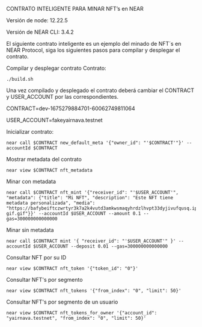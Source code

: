 CONTRATO INTELIGENTE PARA MINAR NFT’s en NEAR

Versión de node: 12.22.5

Versión de NEAR CLI: 3.4.2

El siguiente contrato inteligente es un ejemplo del minado de NFT´s en NEAR Protocol, siga los siguientes pasos para compilar y desplegar el contrato.

Compilar y desplegar contrato Contrato:

    ./build.sh

Una vez compilado y desplegado el contrato deberá cambiar el CONTRACT y USER_ACCOUNT por las correspondientes.

CONTRACT=dev-1675279884701-60062749811064

USER_ACCOUNT=fakeyairnava.testnet

Inicializar contrato:

    near call $CONTRACT new_default_meta '{"owner_id": "'$CONTRACT'"}' --accountId $CONTRACT

Mostrar metadata del contrato

    near view $CONTRACT nft_metadata

Minar con metadata

    near call $CONTRACT nft_mint '{"receiver_id": "'$USER_ACCOUNT'", "metadata": {"title": "Mi NFT", "description": "Este NFT tiene metadata personalizada", "media": "https://bafybeiftczwrtyr3k7a2k4vutd3amkwsmaqyhrdzlhvpt33dyjivufqusq.ipfs.dweb.link/goteam-gif.gif"}}' --accountId $USER_ACCOUNT --amount 0.1 --gas=300000000000000


Minar sin metadata

    near call $CONTRACT mint '{ "receiver_id": "'$USER_ACCOUNT'" }' --accountId $USER_ACCOUNT --deposit 0.01 --gas=300000000000000

Consultar NFT por su ID

    near view $CONTRACT nft_token '{"token_id": "0"}'

Consultar NFT's por segmento

    near view $CONTRACT nft_tokens '{"from_index": "0", "limit": 50}'

Consultar NFT's por segmento de un usuario

    near view $CONTRACT nft_tokens_for_owner '{"account_id": "yairnava.testnet", "from_index": "0", "limit": 50}' 